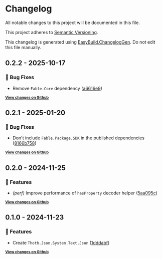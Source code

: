 # Changelog

All notable changes to this project will be documented in this file.

This project adheres to [Semantic Versioning](https://semver.org/spec/v2.0.0.html).

This changelog is generated using [EasyBuild.ChangelogGen](https://github.com/easybuild-org/EasyBuild.ChangelogGen). Do not edit this file manually.

<!-- EasyBuild: START -->
<!-- last_commit_released: 53588eb855418f3d9913f7e254088d50b26a0a45 -->
<!-- EasyBuild: END -->

## 0.2.2 - 2025-10-17

### 🐞 Bug Fixes

* Remove `Fable.Core` dependency ([a6616e9](https://github.com/thoth-org/Thoth.Json/commit/a6616e97e89d7bf14f985ca388336e5ccbfd322f))

<strong><small>[View changes on Github](https://github.com/thoth-org/Thoth.Json/compare/8166b758b1579eb722725187dc40308839615cf3..53588eb855418f3d9913f7e254088d50b26a0a45)</small></strong>

## 0.2.1 - 2025-01-20

### 🐞 Bug Fixes

* Don't include `Fable.Package.SDK` in the published dependencies ([8166b758](https://github.com/thoth-org/Thoth.Json/commit/8166b758b1579eb722725187dc40308839615cf3))

<strong><small>[View changes on Github](https://github.com/thoth-org/Thoth.Json/compare/2704233d4335f31370fce884568df852ea60878f..8166b758b1579eb722725187dc40308839615cf3)</small></strong>

## 0.2.0 - 2024-11-25

### 🚀 Features

* *(perf)* Improve performance of `hasProperty` decoder helper ([5aa095c](https://github.com/thoth-org/Thoth.Json/commit/5aa095c12c7e8e2dc96e5ced30da6372a49064ec))

<strong><small>[View changes on Github](https://github.com/thoth-org/Thoth.Json/compare/2201241db185835eecd56c1cd4c3dadf251aa4df..2704233d4335f31370fce884568df852ea60878f)</small></strong>

## 0.1.0 - 2024-11-23

### 🚀 Features

* Create `Thoth.Json.System.Text.Json` ([1dddabf](https://github.com/thoth-org/Thoth.Json/commit/1dddabf621bcf0cbf5d9bb7f3be6d418256276aa))

<strong><small>[View changes on Github](https://github.com/thoth-org/Thoth.Json/compare/84b59b79244dc933c10ef91eaecd0ff561ab039e..2201241db185835eecd56c1cd4c3dadf251aa4df)</small></strong>
